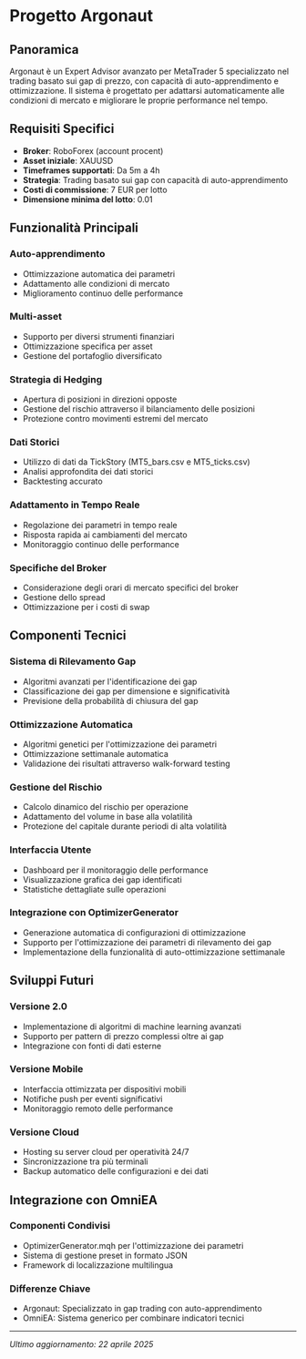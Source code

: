 # Progetto Argonaut

## Panoramica
Argonaut è un Expert Advisor avanzato per MetaTrader 5 specializzato nel trading basato sui gap di prezzo, con capacità di auto-apprendimento e ottimizzazione. Il sistema è progettato per adattarsi automaticamente alle condizioni di mercato e migliorare le proprie performance nel tempo.

## Requisiti Specifici

- **Broker**: RoboForex (account procent)
- **Asset iniziale**: XAUUSD
- **Timeframes supportati**: Da 5m a 4h
- **Strategia**: Trading basato sui gap con capacità di auto-apprendimento
- **Costi di commissione**: 7 EUR per lotto
- **Dimensione minima del lotto**: 0.01

## Funzionalità Principali

### Auto-apprendimento
- Ottimizzazione automatica dei parametri
- Adattamento alle condizioni di mercato
- Miglioramento continuo delle performance

### Multi-asset
- Supporto per diversi strumenti finanziari
- Ottimizzazione specifica per asset
- Gestione del portafoglio diversificato

### Strategia di Hedging
- Apertura di posizioni in direzioni opposte
- Gestione del rischio attraverso il bilanciamento delle posizioni
- Protezione contro movimenti estremi del mercato

### Dati Storici
- Utilizzo di dati da TickStory (MT5_bars.csv e MT5_ticks.csv)
- Analisi approfondita dei dati storici
- Backtesting accurato

### Adattamento in Tempo Reale
- Regolazione dei parametri in tempo reale
- Risposta rapida ai cambiamenti del mercato
- Monitoraggio continuo delle performance

### Specifiche del Broker
- Considerazione degli orari di mercato specifici del broker
- Gestione dello spread
- Ottimizzazione per i costi di swap

## Componenti Tecnici

### Sistema di Rilevamento Gap
- Algoritmi avanzati per l'identificazione dei gap
- Classificazione dei gap per dimensione e significatività
- Previsione della probabilità di chiusura del gap

### Ottimizzazione Automatica
- Algoritmi genetici per l'ottimizzazione dei parametri
- Ottimizzazione settimanale automatica
- Validazione dei risultati attraverso walk-forward testing

### Gestione del Rischio
- Calcolo dinamico del rischio per operazione
- Adattamento del volume in base alla volatilità
- Protezione del capitale durante periodi di alta volatilità

### Interfaccia Utente
- Dashboard per il monitoraggio delle performance
- Visualizzazione grafica dei gap identificati
- Statistiche dettagliate sulle operazioni

### Integrazione con OptimizerGenerator
- Generazione automatica di configurazioni di ottimizzazione
- Supporto per l'ottimizzazione dei parametri di rilevamento dei gap
- Implementazione della funzionalità di auto-ottimizzazione settimanale

## Sviluppi Futuri

### Versione 2.0
- Implementazione di algoritmi di machine learning avanzati
- Supporto per pattern di prezzo complessi oltre ai gap
- Integrazione con fonti di dati esterne

### Versione Mobile
- Interfaccia ottimizzata per dispositivi mobili
- Notifiche push per eventi significativi
- Monitoraggio remoto delle performance

### Versione Cloud
- Hosting su server cloud per operatività 24/7
- Sincronizzazione tra più terminali
- Backup automatico delle configurazioni e dei dati

## Integrazione con OmniEA

### Componenti Condivisi
- OptimizerGenerator.mqh per l'ottimizzazione dei parametri
- Sistema di gestione preset in formato JSON
- Framework di localizzazione multilingua

### Differenze Chiave
- Argonaut: Specializzato in gap trading con auto-apprendimento
- OmniEA: Sistema generico per combinare indicatori tecnici

---

*Ultimo aggiornamento: 22 aprile 2025*
